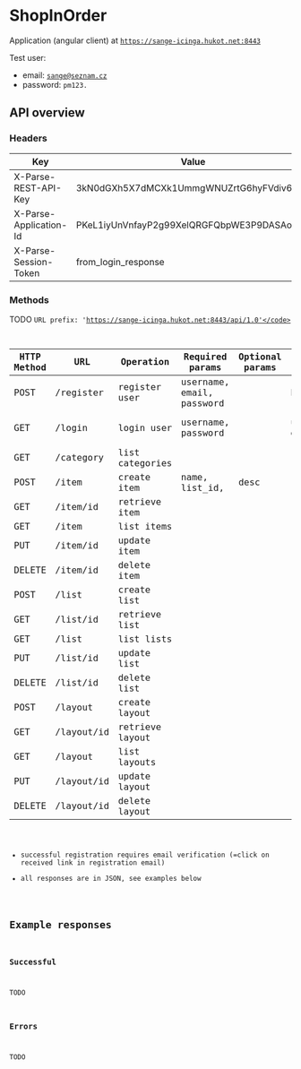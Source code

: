 # ShopInOrder 

Application (angular client) at <code>https://sange-icinga.hukot.net:8443</code>

Test user:

 * email: <code>sange@seznam.cz</code>
 * password: <code>pm123.</code>

## API overview

### Headers

| Key                    | Value                                       |
|------------------------|---------------------------------------------|
| X-Parse-REST-API-Key   | 3kN0dGXh5X7dMCXk1UmmgWNUZrtG6hyFVdiv6OxV    |
| X-Parse-Application-Id | PKeL1iyUnVnfayP2g99XelQRGFQbpWE3P9DASAo6    |
| X-Parse-Session-Token  | from_login_response                         | 

### Methods
TODO
<code>URL prefix: 'https://sange-icinga.hukot.net:8443/api/1.0'</code>

| HTTP Method  | URL            | Operation       | Required params           | Optional params | Params type | Response TODO       | 
| -------------|----------------|-----------------|---------------------------|-----------------|-------------|---------------------|
| POST         | /register      | register user   | username, email, password |                 | body        | obj                 |
| GET          | /login         | login user      | username, password        |                 | url-encoded | obj (session token) |   
| GET          | /category      | list categories |                           |                 |             | array of objects    |
| POST         | /item          | create item     | name, list_id,  | desc |  |  |
| GET          | /item/id       | retrieve item   |   |  |  |  |
| GET          | /item          | list items      |   |  |  |  |
| PUT          | /item/id       | update item     |   |  |  |  |
| DELETE       | /item/id       | delete item     |   |  |  |  |
| POST         | /list          | create list     |   |  |  |  |
| GET          | /list/id       | retrieve list   |   |  |  |  |
| GET          | /list          | list lists      |   |  |  |  |
| PUT          | /list/id       | update list     |   |  |  |  |
| DELETE       | /list/id       | delete list     |   |  |  |  |
| POST         | /layout        | create layout   |   |  |  |  |
| GET          | /layout/id     | retrieve layout |   |  |  |  |
| GET          | /layout        | list layouts    |   |  |  |  |
| PUT          | /layout/id     | update layout   |   |  |  |  |
| DELETE       | /layout/id     | delete layout   |   |  |  |  |

* successful registration requires email verification (=click on received link in registration email)
* all responses are in JSON, see examples below

## Example responses

### Successful
TODO

### Errors
TODO 












